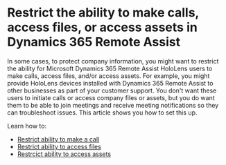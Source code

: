 

# Restrict the ability to make calls, access files, or access assets in Dynamics 365 Remote Assist

In some cases, to protect company information, you might want to restrict the ability for Microsoft Dynamics 365 Remote Assist HoloLens users to make calls, access files, and/or 
access assets. For example, you might provide HoloLens devices installed with Dynamics 365 Remote Assist to other businesses as part of your customer support. You don't want these users to initiate calls or access company files or assets, but you do want them to be able to join meetings and receive meeting notifications so they can troubleshoot issues. This article shows you how to set this up. 

Learn how to:

- [Restrict ability to make a call](restricted-mode-calling.md)
- [Restrict ability to access files](restricted-mode-files.md)
- [Restrcict ability to access assets](restricted-mode-assets.md)
